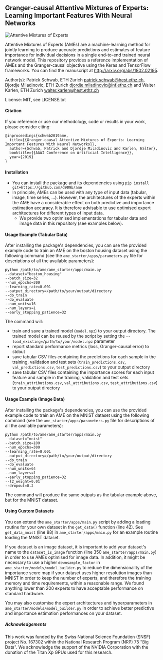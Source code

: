## Granger-causal Attentive Mixtures of Experts: Learning Important Features With Neural Networks

![Attentive Mixtures of Experts](http://schwabpatrick.com/img/ame.png)

Attentive Mixtures of Experts (AMEs) are a machine-learning method for jointly learning to produce accurate predictions and estimates of feature importance for individual decisions in a single end-to-end trained neural network model. This repository provides a reference implementation of AMEs and the Granger-causal objective using the Keras and TensorFlow frameworks. You can find the manuscript at http://arxiv.org/abs/1802.02195.

Author(s): Patrick Schwab, ETH Zurich <patrick.schwab@hest.ethz.ch>, Djordje Miladinovic, ETH Zurich <djordje.miladinovic@inf.ethz.ch> and Walter Karlen, ETH Zurich <walter.karlen@hest.ethz.ch>

License: MIT, see LICENSE.txt

#### Citation

If you reference or use our methodology, code or results in your work, please consider citing:

    @inproceedings{schwab2019ame,
      title={{Granger-causal Attentive Mixtures of Experts: Learning Important Features With Neural Networks}},
      author={Schwab, Patrick and Djordje Miladinovic and Karlen, Walter},
      booktitle={{AAAI Conference on Artificial Intelligence}},
      year={2019}
    }

#### Installation

- You can install the package and its dependencies using `pip install git+https://github.com/d909b/ame`
- In principle, AMEs can be used with any type of input data (tabular, image, time series, ...). However, the architectures of the experts within the AME have a considerable effect on both predictive and importance estimation accuracy. It is therefore advisable to use optimised expert architectures for different types of input data.
    - We provide two optimised implementations for tabular data and image data in this repository (see examples below).

#### Usage Example (Tabular Data)

After installing the package's dependencies, you can use the provided example code to train an AME on the boston housing dataset using the following command (see the `ame_starter/apps/parameters.py` file for descriptions of all the available parameters):

    python /path/to/ame/ame_starter/apps/main.py
    --dataset="boston_housing"
    --batch_size=32
    --num_epochs=300
    --learning_rate=0.001
    --output_directory=/path/to/your/output/directory
    --do_train
    --do_evaluate
    --num_units=16
    --num_layers=1
    --early_stopping_patience=32

The command will:
- train and save a trained model (`model.npz`) to your output directory. The trained model can be reused by the script by setting the `--load_existing=/path/to/your/model.npz` parameter
- report standard performance metrics (loss, Granger-causal error) to stdout
- save tabular CSV files containing the predictions for each sample in the training, validation and test sets (`train_predictions.csv`, `val_predictions.csv`, `test_predictions.csv`) to your output directory
- save tabular CSV files containing the importance scores for each input feature and sample in the training, validation and test sets (`train_attributions.csv`, `val_attributions.csv`, `test_attributions.csv`) to your output directory

#### Usage Example (Image Data)

After installing the package's dependencies, you can use the provided example code to train an AME on the MNIST dataset using the following command (see the `ame_starter/apps/parameters.py` file for descriptions of all the available parameters):

    python /path/to/ame/ame_starter/apps/main.py
    --dataset="mnist"
    --batch_size=100
    --num_epochs=300
    --learning_rate=0.001
    --output_directory=/path/to/your/output/directory
    --do_train
    --do_evaluate
    --num_units=64
    --num_layers=1
    --early_stopping_patience=32
    --l2_weight=0.01
    --dropout=0.2

The command will produce the same outputs as the tabular example above, but for the MNIST dataset.

#### Using Custom Datasets

You can extend the `ame_starter/apps/main.py` script by adding a loading routine for your own dataset in the `get_data()` function (line 42). See `get_data_mnist` (line 88) in `ame_starter/apps/main.py` for an example routine loading the MNIST dataset.

If you dataset is an image dataset, it is important to add your dataset's name to the `dataset_is_image` function (line 350 `ame_starter/apps/main.py`) in order to use AMEs optimised for image data.
In addition, it might be necessary to use a higher `downsample_factor` in `ame_starter/models/model_builder.py` to reduce the dimensionality of the importance score map if your dataset uses higher resolution images than MNIST in order to keep the number of experts, and therefore the training memory and time requirements, within a reasonable range. We found anything lower than 200 experts to have acceptable performance on standard hardware.

You may also customise the expert architectures and hyperparameters in `ame_starter/models/model_builder.py` in order to achieve better predictive and importance estimation performances on your dataset.

##### Acknowledgements

This work was funded by the Swiss National Science Foundation (SNSF) project No. 167302 within the National Research Program (NRP) 75 "Big Data". We acknowledge the support of the NVIDIA Corporation with the donation of the Titan Xp GPUs used for this research.